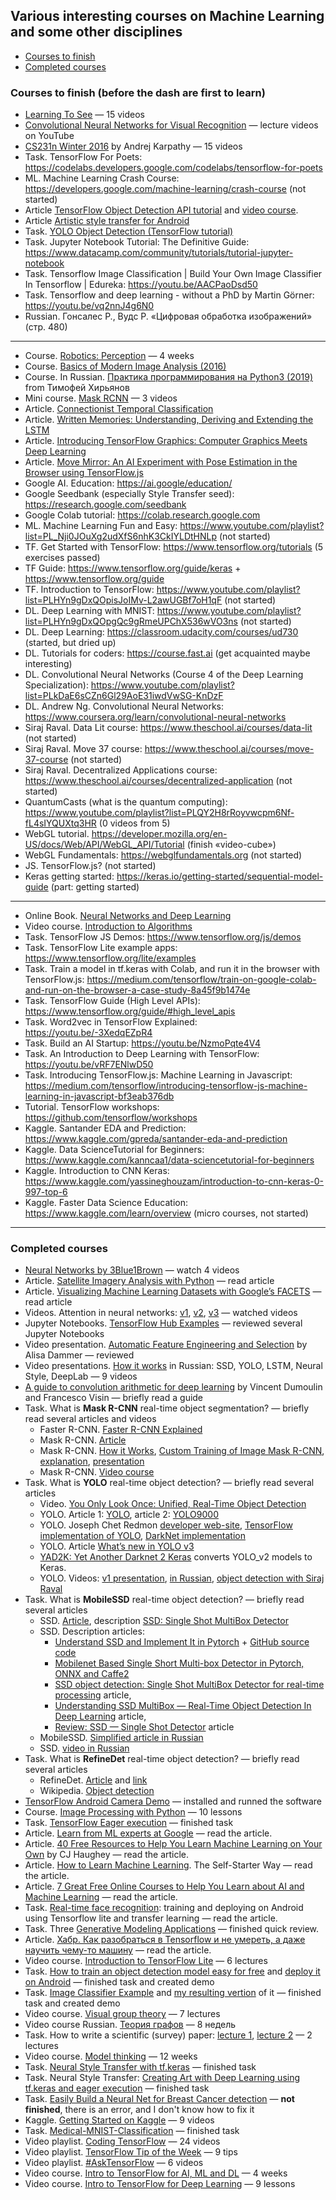 ## Various interesting courses on Machine Learning and some other disciplines
   - [Courses to finish](#courses-to-finish)
   - [Completed courses](#completed-courses)

### <a name="courses-to-finish" />Courses to finish (before the dash are first to learn)
   * [Learning To See](https://www.youtube.com/playlist?list=PLiaHhY2iBX9ihLasvE8BKnS2Xg8AhY6iV) — 15 videos
   * [Convolutional Neural Networks for Visual Recognition](http://cs231n.stanford.edu/) — lecture videos on YouTube
   * [CS231n Winter 2016](https://www.youtube.com/playlist?list=PLkt2uSq6rBVctENoVBg1TpCC7OQi31AlC) by Andrej Karpathy — 15 videos
   * Task. TensorFlow For Poets: https://codelabs.developers.google.com/codelabs/tensorflow-for-poets
   * ML. Machine Learning Crash Course: https://developers.google.com/machine-learning/crash-course (not started)
   * Article [TensorFlow Object Detection API tutorial](https://becominghuman.ai/tensorflow-object-detection-api-tutorial-training-and-evaluating-custom-object-detector-ed2594afcf73) and [video course](https://www.youtube.com/playlist?list=PLQVvvaa0QuDcNK5GeCQnxYnSSaar2tpku).
   * Article [Artistic style transfer for Android](https://codelabs.developers.google.com/codelabs/tensorflow-style-transfer-android)
   * Task. [YOLO Object Detection (TensorFlow tutorial)](https://youtu.be/4eIBisqx9_g)
   * Task. Jupyter Notebook Tutorial: The Definitive Guide: https://www.datacamp.com/community/tutorials/tutorial-jupyter-notebook
   * Task. Tensorflow Image Classification | Build Your Own Image Classifier In Tensorflow | Edureka: https://youtu.be/AACPaoDsd50
   * Task. Tensorflow and deep learning - without a PhD by Martin Görner: https://youtu.be/vq2nnJ4g6N0
   * Russian. Гонсалес Р., Вудс Р. «Цифровая обработка изображений» (стр. 480)
---
   * Course. [Robotics: Perception](https://www.coursera.org/learn/robotics-perception) — 4 weeks
   * Course. [Basics of Modern Image Analysis (2016)](https://www.youtube.com/playlist?list=PLuRaSnb3n4kRVLplnBQYYN39S-fzOlM-e)
   * Course. In Russian. [Практика программирования на Python3 (2019)](https://www.youtube.com/playlist?list=PLRDzFCPr95fLuusPXwvOPgXzBL3ZTzybY) from Тимофей Хирьянов
   * Mini course. [Mask RCNN](https://www.youtube.com/playlist?list=PLX-LrBk6h3wRAF22jBUxDgOvyhIgLN4Cg) — 3 videos
   * Article. [Connectionist Temporal Classification](http://www.cs.toronto.edu/~graves/icml_2006.pdf)
   * Article. [Written Memories: Understanding, Deriving and Extending the LSTM](https://r2rt.com/written-memories-understanding-deriving-and-extending-the-lstm.html)
   * Article. [Introducing TensorFlow Graphics: Computer Graphics Meets Deep Learning](https://medium.com/tensorflow/introducing-tensorflow-graphics-computer-graphics-meets-deep-learning-c8e3877b7668)
   * Article. [Move Mirror: An AI Experiment with Pose Estimation in the Browser using TensorFlow.js](https://medium.com/tensorflow/move-mirror-an-ai-experiment-with-pose-estimation-in-the-browser-using-tensorflow-js-2f7b769f9b23)
   * Google AI. Education: https://ai.google/education/
   * Google Seedbank (especially Style Transfer seed): https://research.google.com/seedbank
   * Google Colab tutorial: https://colab.research.google.com
   * ML. Machine Learning Fun and Easy: https://www.youtube.com/playlist?list=PL_Nji0JOuXg2udXfS6nhK3CkIYLDtHNLp (not started)
   * TF. Get Started with TensorFlow: https://www.tensorflow.org/tutorials (5 exercises passed)
   * TF Guide: https://www.tensorflow.org/guide/keras + https://www.tensorflow.org/guide
   * TF. Introduction to TensorFlow: https://www.youtube.com/playlist?list=PLHYn9gDxQOpisJoIMv-L2awUGBf7oH1qF (not started)
   * DL. Deep Learning with MNIST: https://www.youtube.com/playlist?list=PLHYn9gDxQOpgQc9gRmeUPChX536wVO3ns (not started)
   * DL. Deep Learning: https://classroom.udacity.com/courses/ud730 (started, but dried up)
   * DL. Tutorials for coders: https://course.fast.ai (get acquainted maybe interesting)
   * DL. Convolutional Neural Networks (Course 4 of the Deep Learning Specialization): https://www.youtube.com/playlist?list=PLkDaE6sCZn6Gl29AoE31iwdVwSG-KnDzF
   * DL. Andrew Ng. Convolutional Neural Networks: https://www.coursera.org/learn/convolutional-neural-networks
   * Siraj Raval. Data Lit course: https://www.theschool.ai/courses/data-lit (not started)
   * Siraj Raval. Move 37 course: https://www.theschool.ai/courses/move-37-course (not started)
   * Siraj Raval. Decentralized Applications course: https://www.theschool.ai/courses/decentralized-application (not started)
   * QuantumCasts (what is the quantum computing): https://www.youtube.com/playlist?list=PLQY2H8rRoyvwcpm6Nf-fL4sIYQUXtq3HR (0 videos from 5)
   * WebGL tutorial. https://developer.mozilla.org/en-US/docs/Web/API/WebGL_API/Tutorial (finish «video-cube»)
   * WebGL Fundamentals: https://webglfundamentals.org (not started)
   * JS. TensorFlow.js? (not started)
   * Keras getting started: https://keras.io/getting-started/sequential-model-guide (part: getting started)
---
   * Online Book. [Neural Networks and Deep Learning](http://neuralnetworksanddeeplearning.com)
   * Video course. [Introduction to Algorithms](https://www.youtube.com/playlist?list=PLDN4rrl48XKpZkf03iYFl-O29szjTrs_O)
   * Task. TensorFlow JS Demos: https://www.tensorflow.org/js/demos
   * Task. TensorFlow Lite example apps: https://www.tensorflow.org/lite/examples
   * Task. Train a model in tf.keras with Colab, and run it in the browser with TensorFlow.js: https://medium.com/tensorflow/train-on-google-colab-and-run-on-the-browser-a-case-study-8a45f9b1474e
   * Task. TensorFlow Guide (High Level APIs): https://www.tensorflow.org/guide/#high_level_apis
   * Task. Word2vec in TensorFlow Explained: https://youtu.be/-3XedqEZpR4
   * Task. Build an AI Startup: https://youtu.be/NzmoPqte4V4
   * Task. An Introduction to Deep Learning with TensorFlow: https://youtu.be/vRF7ENlwD50
   * Task. Introducing TensorFlow.js: Machine Learning in Javascript: https://medium.com/tensorflow/introducing-tensorflow-js-machine-learning-in-javascript-bf3eab376db
   * Tutorial. TensorFlow workshops: https://github.com/tensorflow/workshops
   * Kaggle. Santander EDA and Prediction: https://www.kaggle.com/gpreda/santander-eda-and-prediction
   * Kaggle. Data ScienceTutorial for Beginners: https://www.kaggle.com/kanncaa1/data-sciencetutorial-for-beginners
   * Kaggle. Introduction to CNN Keras: https://www.kaggle.com/yassineghouzam/introduction-to-cnn-keras-0-997-top-6
   * Kaggle. Faster Data Science Education: https://www.kaggle.com/learn/overview (micro courses, not started)

---
### <a name="completed-courses" />Completed courses
   * [Neural Networks by 3Blue1Brown](https://www.youtube.com/playlist?list=PLZHQObOWTQDNU6R1_67000Dx_ZCJB-3pi) — watch 4 videos
   * Article. [Satellite Imagery Analysis with Python](https://medium.com/analytics-vidhya/satellite-imagery-analysis-with-python-3f8ccf8a7c32) — read article
   * Article. [Visualizing Machine Learning Datasets with Google’s FACETS](https://towardsdatascience.com/visualising-machine-learning-datasets-with-googles-facets-462d923251b3) — read article
   * Videos. Attention in neural networks: [v1](https://youtu.be/iDulhoQ2pro), [v2](https://youtu.be/W2rWgXJBZhU), [v3](https://youtu.be/H6Qiegq_36c) — watched videos
   * Jupyter Notebooks. [TensorFlow Hub Examples](https://github.com/tensorflow/hub/blob/master/examples/README.md) — reviewed several Jupyter Notebooks
   * Video presentation. [Automatic Feature Engineering and Selection](https://youtu.be/W8HzK1M4KZU) by Alisa Dammer — reviewed
   * Video presentations. [How it works](https://www.youtube.com/playlist?list=PLDo7qx2mEhspspUcVUJx9cp1X3kx1j7nO) in Russian: SSD, YOLO, LSTM, Neural Style, DeepLab — 9 videos
   * [A guide to convolution arithmetic for deep learning](https://arxiv.org/pdf/1603.07285.pdf) by Vincent Dumoulin and Francesco Visin — briefly read a guide 
   * Task. What is **Mask R-CNN** real-time object segmentation? — briefly read several articles and videos
       * Faster R-CNN. [Faster R-CNN Explained](https://medium.com/@smallfishbigsea/faster-r-cnn-explained-864d4fb7e3f8)
       * Mask R-CNN. [Article](https://arxiv.org/pdf/1703.06870.pdf)
       * Mask R-CNN. [How it Works](https://youtu.be/0vt05rQqk_I),
         [Custom Training of Image Mask R-CNN](https://youtu.be/uUYR6IEm5VM),
         [explanation](https://youtu.be/4tkgOzQ9yyo),
       [presentation](https://youtu.be/g7z4mkfRjI4)
       * Mask R-CNN. [Video course](https://www.youtube.com/playlist?list=PLX-LrBk6h3wRAF22jBUxDgOvyhIgLN4Cg)
   * Task. What is **YOLO** real-time object detection? — briefly read several articles
       * Video. [You Only Look Once: Unified, Real-Time Object Detection](https://youtu.be/NM6lrxy0bxs)
       * YOLO. Article 1: [YOLO](https://arxiv.org/abs/1506.02640), article 2: [YOLO9000](https://arxiv.org/abs/1612.08242)
       * YOLO. Joseph Chet Redmon [developer web-site](https://pjreddie.com/darknet/yolo/),
         [TensorFlow implementation of YOLO](https://github.com/thtrieu/darkflow),
         [DarkNet implementation](https://github.com/pjreddie/darknet/wiki)
       * YOLO. Article [What’s new in YOLO v3](https://towardsdatascience.com/yolo-v3-object-detection-53fb7d3bfe6b)
       * [YAD2K: Yet Another Darknet 2 Keras](https://github.com/allanzelener/YAD2K/) converts YOLO_v2 models to Keras.
       * YOLO. Videos: [v1 presentation](https://youtu.be/NM6lrxy0bxs),
         [in Russian](https://youtu.be/L0tzmv--CGY),
         [object detection with  Siraj Raval](https://youtu.be/4eIBisqx9_g)
   * Task. What is **MobileSSD** real-time object detection? — briefly read several articles
       * SSD. [Article](https://arxiv.org/abs/1512.02325), description [SSD: Single Shot MultiBox Detector](https://arxiv.org/abs/1512.02325)
       * SSD. Description articles:
           * [Understand SSD and Implement It in Pytorch](https://medium.com/@smallfishbigsea/understand-ssd-and-implement-your-own-caa3232cd6ad) + [GitHub source code](https://github.com/qfgaohao/pytorch-ssd)
           * [Mobilenet Based Single Short Multi-box Detector in Pytorch, ONNX and Caffe2](https://medium.com/@smallfishbigsea/mobilenet-based-single-short-multi-box-detector-in-pytorch-onnx-and-caffe2-2509bd038427)
           * [SSD object detection: Single Shot MultiBox Detector for real-time processing](https://medium.com/@jonathan_hui/ssd-object-detection-single-shot-multibox-detector-for-real-time-processing-9bd8deac0e06) article,
           * [Understanding SSD MultiBox — Real-Time Object Detection In Deep Learning](https://towardsdatascience.com/understanding-ssd-multibox-real-time-object-detection-in-deep-learning-495ef744fab) article,
           * [Review: SSD — Single Shot Detector](https://towardsdatascience.com/review-ssd-single-shot-detector-object-detection-851a94607d11) article
       * MobileSSD. [Simplified article in Russian](https://habr.com/ru/post/352804/)
       * SSD. [video in Russian](https://youtu.be/P8e-G-Mhx4k)
   * Task. What is **RefineDet** real-time object detection? — briefly read several articles
       * RefineDet. [Article](https://arxiv.org/pdf/1711.06897.pdf) and [link](https://arxiv.org/abs/1711.06897)
       * Wikipedia. [Object detection](https://en.wikipedia.org/wiki/Object_detection#cite_note-9)
   * [TensorFlow Android Camera Demo](https://github.com/tensorflow/tensorflow/tree/master/tensorflow/examples/android) — installed and runned the software
   * Course. [Image Processing with Python](https://datacarpentry.org/image-processing/) — 10 lessons
   * Task. [TensorFlow Eager execution](https://www.tensorflow.org/guide/eager) — finished task
   * Article. [Learn from ML experts at Google](https://ai.google/education/) — read the article.
   * Article. [40 Free Resources to Help You Learn Machine Learning on Your Own](https://www.springboard.com/blog/free-resources-to-learn-machine-learning) by CJ Haughey — read the article.
   * Article. [How to Learn Machine Learning](https://elitedatascience.com/learn-machine-learning). The Self-Starter Way — read the article.
   * Article. [7 Great Free Online Courses to Help You Learn about AI and Machine Learning](https://interestingengineering.com/7-great-free-online-courses-to-help-you-learn-about-ai-and-machine-learning) — read the article.
   * Task. [Real-time face recognition](https://medium.com/@saidakbarp/real-time-face-recognition-tflite-3fb818ac039a): training and deploying on Android using Tensorflow lite and transfer learning — read the article.
   * Task. Three [Generative Modeling Applications](https://youtu.be/FZBFV7xfGaY) — finished quick review.
   * Article. [Хабр. Как разобраться в Tensorflow и не умереть, а даже научить чему-то машину](https://habr.com/ru/post/427449/) — read the article.
   * Video course. [Introduction to TensorFlow Lite](https://www.udacity.com/course/intro-to-tensorflow-lite--ud190) — 6 lectures
   * Task. [How to train an object detection model easy for free](https://medium.com/swlh/how-to-train-an-object-detection-model-easy-for-free-f388ff3663e) and [deploy it on Android](https://github.com/foobar167/android/tree/master/object_detection_demo) — finished task and created demo
   * Task. [Image Classifier Example](https://youtu.be/CzPYgRaYWUA) and [my resulting vertion](https://github.com/foobar167/junkyard/tree/master/object_classifier) of it — finished task and created demo
   * Video course. [Visual group theory](https://www.youtube.com/playlist?list=PLwV-9DG53NDxU337smpTwm6sef4x-SCLv) — 7 lectures
   * Video course Russian. [Теория графов](https://www.coursera.org/learn/teoriya-grafov) — 8 недель
   * Task. How to write a scientific (survey) paper: [lecture 1](https://youtu.be/FupqqW3hZWQ), [lecture 2](https://youtu.be/aeea2Xw237U) — 2 lectures
   * Video course. [Model thinking](https://www.coursera.org/learn/model-thinking) — 12 weeks
   * Task. [Neural Style Transfer with tf.keras](https://research.google.com/seedbank/seed/neural_style_transfer_with_tfkeras) — finished task
   * Task. Neural Style Transfer: [Creating Art with Deep Learning using tf.keras and eager execution](https://medium.com/tensorflow/neural-style-transfer-creating-art-with-deep-learning-using-tf-keras-and-eager-execution-7d541ac31398) — finished task
   * Task. [Easily Build a Neural Net for Breast Cancer detection](http://www.laurencemoroney.com/easily-build-a-neural-net-for-breast-cancer-detection) — <b>not finished</b>, there is an error, and I don't know how to fix it
   * Kaggle. [Getting Started on Kaggle](https://www.youtube.com/playlist?list=PLqFaTIg4myu8gbDh6oBl7XRYNBlthpDEW) — 9 videos
   * Task. [Medical-MNIST-Classification](https://github.com/apolanco3225/Medical-MNIST-Classification) — finished task
   * Video playlist. [Coding TensorFlow](https://www.youtube.com/playlist?list=PLQY2H8rRoyvwLbzbnKJ59NkZvQAW9wLbx) — 24 videos
   * Video playlist. [TensorFlow Tip of the Week](https://www.youtube.com/playlist?list=PLQY2H8rRoyvxso6rsvcDeMzekGuLxbTEB) — 9 tips
   * Video playlist. [#AskTensorFlow](https://www.youtube.com/playlist?list=PLQY2H8rRoyvypL1nu_65Uhf5LuWlZdmSL) — 6 videos
   * Video course. [Intro to TensorFlow for AI, ML and DL](https://www.coursera.org/learn/introduction-tensorflow) — 4 weeks
   * Video course. [Intro to TensorFlow for Deep Learning](https://classroom.udacity.com/courses/ud187) — 9 lessons
